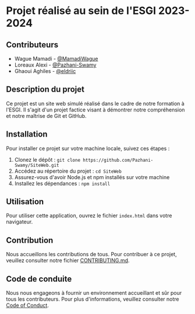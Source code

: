# Projet réalisé au sein de l'ESGI 2023-2024

## Contributeurs
- Wague Mamadi - [@MamadiWague](https://github.com/MamadiWague)
- Loreaux Alexi - [@Pazhani-Swamy](https://github.com/Pazhani-Swamy)
- Ghaoui Aghiles - [@eldriic](https://github.com/eldriic)

## Description du projet
Ce projet est un site web simulé réalisé dans le cadre de notre formation à l'ESGI. Il s'agit d'un projet factice visant à démontrer notre compréhension et notre maîtrise de Git et GitHub.

## Installation
Pour installer ce projet sur votre machine locale, suivez ces étapes :

1. Clonez le dépôt : `git clone https://github.com/Pazhani-Swamy/SiteWeb.git`
2. Accédez au répertoire du projet : `cd SiteWeb`
3. Assurez-vous d'avoir Node.js et npm installés sur votre machine
4. Installez les dépendances : `npm install`

## Utilisation
Pour utiliser cette application, ouvrez le fichier `index.html` dans votre navigateur.

## Contribution
Nous accueillons les contributions de tous. Pour contribuer à ce projet, veuillez consulter notre fichier [CONTRIBUTING.md](CONTRIBUTING.md).

## Code de conduite
Nous nous engageons à fournir un environnement accueillant et sûr pour tous les contributeurs. Pour plus d'informations, veuillez consulter notre [Code of Conduct](CODE_OF_CONDUCT.md).
